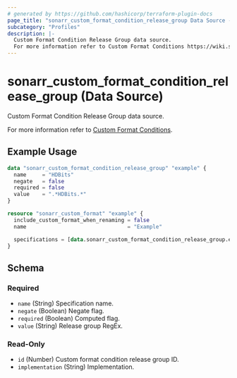 ```yaml
---
# generated by https://github.com/hashicorp/terraform-plugin-docs
page_title: "sonarr_custom_format_condition_release_group Data Source - terraform-provider-sonarr"
subcategory: "Profiles"
description: |-
  Custom Format Condition Release Group data source.
  For more information refer to Custom Format Conditions https://wiki.servarr.com/sonarr/settings#conditions.
---
```


# sonarr_custom_format_condition_release_group (Data Source)

<!-- subcategory:Profiles --> Custom Format Condition Release Group data source.
For more information refer to [Custom Format Conditions](https://wiki.servarr.com/sonarr/settings#conditions).

## Example Usage

```terraform
data "sonarr_custom_format_condition_release_group" "example" {
  name     = "HDBits"
  negate   = false
  required = false
  value    = ".*HDBits.*"
}

resource "sonarr_custom_format" "example" {
  include_custom_format_when_renaming = false
  name                                = "Example"

  specifications = [data.sonarr_custom_format_condition_release_group.example]
}
```

<!-- schema generated by tfplugindocs -->
## Schema

### Required

- `name` (String) Specification name.
- `negate` (Boolean) Negate flag.
- `required` (Boolean) Computed flag.
- `value` (String) Release group RegEx.

### Read-Only

- `id` (Number) Custom format condition release group ID.
- `implementation` (String) Implementation.


